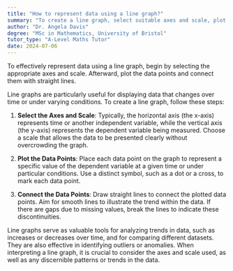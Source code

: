 ```yaml
---
title: "How to represent data using a line graph?"
summary: "To create a line graph, select suitable axes and scale, plot the data points, and connect them with straight lines to represent the data visually."
author: "Dr. Angela Davis"
degree: "MSc in Mathematics, University of Bristol"
tutor_type: "A-Level Maths Tutor"
date: 2024-07-06
---
```


To effectively represent data using a line graph, begin by selecting the appropriate axes and scale. Afterward, plot the data points and connect them with straight lines.

Line graphs are particularly useful for displaying data that changes over time or under varying conditions. To create a line graph, follow these steps:

1. **Select the Axes and Scale**: Typically, the horizontal axis (the x-axis) represents time or another independent variable, while the vertical axis (the y-axis) represents the dependent variable being measured. Choose a scale that allows the data to be presented clearly without overcrowding the graph.

2. **Plot the Data Points**: Place each data point on the graph to represent a specific value of the dependent variable at a given time or under particular conditions. Use a distinct symbol, such as a dot or a cross, to mark each data point.

3. **Connect the Data Points**: Draw straight lines to connect the plotted data points. Aim for smooth lines to illustrate the trend within the data. If there are gaps due to missing values, break the lines to indicate these discontinuities.

Line graphs serve as valuable tools for analyzing trends in data, such as increases or decreases over time, and for comparing different datasets. They are also effective in identifying outliers or anomalies. When interpreting a line graph, it is crucial to consider the axes and scale used, as well as any discernible patterns or trends in the data.
    